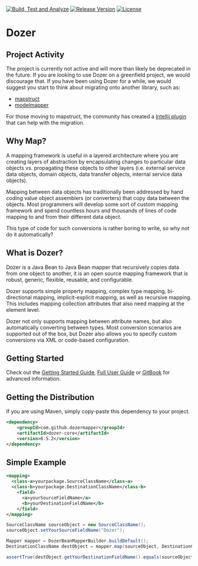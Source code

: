 [![Build, Test and Analyze](https://github.com/DozerMapper/dozer/actions/workflows/build.yml/badge.svg)](https://github.com/DozerMapper/dozer/actions/workflows/build.yml)
[![Release Version](https://img.shields.io/maven-central/v/com.github.dozermapper/dozer-core.svg?maxAge=2592000)](https://mvnrepository.com/artifact/com.github.dozermapper/dozer-core)
[![License](https://img.shields.io/hexpm/l/plug.svg?maxAge=2592000)]()

# Dozer
## Project Activity
The project is currently not active and will more than likely be deprecated in the future. If you are looking to use Dozer
on a greenfield project, we would discourage that. If you have been using Dozer for a while, we would suggest you start to think about migrating
onto another library, such as:
- [mapstruct](https://github.com/mapstruct/mapstruct)
- [modelmapper](https://github.com/modelmapper/modelmapper)

For those moving to mapstruct, the community has created a [Intellij plugin](https://plugins.jetbrains.com/plugin/20853-dostruct) that can help with the migration.

## Why Map?
A mapping framework is useful in a layered architecture where you are creating layers of abstraction by encapsulating changes to particular data objects vs. propagating these objects to other layers (i.e. external service data objects, domain objects, data transfer objects, internal service data objects).

Mapping between data objects has traditionally been addressed by hand coding value object assemblers (or converters) that copy data between the objects. Most programmers will develop some sort of custom mapping framework and spend countless hours and thousands of lines of code mapping to and from their different data object.

This type of code for such conversions is rather boring to write, so why not do it automatically?


## What is Dozer?
Dozer is a Java Bean to Java Bean mapper that recursively copies data from one object to another, it is an open source mapping framework that is robust, generic, flexible, reusable, and configurable.

Dozer supports simple property mapping, complex type mapping, bi-directional mapping, implicit-explicit mapping, as well as recursive mapping. This includes mapping collection attributes that also need mapping at the element level.

Dozer not only supports mapping between attribute names, but also automatically converting between types. Most conversion scenarios are supported out of the box, but Dozer also allows you to specify custom conversions via XML or code-based configuration.

## Getting Started
Check out the [Getting Started Guide](https://dozermapper.github.io/gitbook/documentation/gettingstarted.html), [Full User Guide](https://dozermapper.github.io/user-guide.pdf) or [GitBook](https://dozermapper.github.io/gitbook/) for advanced information.

## Getting the Distribution
If you are using Maven, simply copy-paste this dependency to your project.

```XML
<dependency>
    <groupId>com.github.dozermapper</groupId>
    <artifactId>dozer-core</artifactId>
    <version>6.5.2</version>
</dependency>
```

## Simple Example
```XML
<mapping>
  <class-a>yourpackage.SourceClassName</class-a>
  <class-b>yourpackage.DestinationClassName</class-b>
    <field>
      <a>yourSourceFieldName</a>
      <b>yourDestinationFieldName</b>
    </field>
</mapping>
```

```Java
SourceClassName sourceObject = new SourceClassName();
sourceObject.setYourSourceFieldName("Dozer");

Mapper mapper = DozerBeanMapperBuilder.buildDefault();
DestinationClassName destObject = mapper.map(sourceObject, DestinationClassName.class);

assertTrue(destObject.getYourDestinationFieldName().equals(sourceObject.getYourSourceFieldName()));
```
